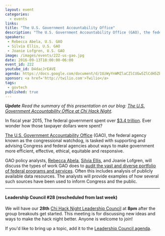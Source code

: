 ```yaml
---
layout: event
categories: 
  - events
links:
title: "The U.S. Government Accountability Office"
description: "The U.S. Government Accountability Office (GAO), the federal agency known as the congressional watchdog, is tasked with supporting and advising Congress and federal agencies about ways to make government more efficient, effective, ethical, equitable and responsive. Policy analysts, Rebecca Abela, Silvia Ellis, and Joanie Lofgren, will discuss the types of work GAO does to audit the vast and diverse portfolio of federal programs and services."
speakers:
 - Rebecca Abela, U.S. GAO
 - Silvia Ellis, U.S. GAO
 - Joanie Lofgren, U.S. GAO
image: /images/events/222-us-gao.jpg
date: 2016-09-13T18:00:00-06:00
event_id: 222
youtube_id: D4dacJrEAVE
agenda: https://docs.google.com/document/d/1UzWyYnWMZlaCZlCUGw5ZlCdH5Zbc7Iml2XeIZXiMNQY/edit#
sponsor: <a href='http://twilio.com'>Twilio</a>
tags: 
 - govtech
published: true
---
```


_**Update** Read the summary of this presentation on our blog: [The U.S. Government Accountability Office at Chi Hack Night](/blog/2016/09/16/us-gao.html)._

In fiscal year 2015, The federal government spent over [$3.4 trillion](https://en.wikipedia.org/wiki/2015_United_States_federal_budget). Ever wonder how those taxpayer dollars were spent? 

[The U.S. Government Accountability Office](http://gao.gov/) (GAO), the federal agency known as the congressional watchdog, is tasked with supporting and advising Congress and federal agencies about ways to make government more efficient, effective, ethical, equitable and responsive.

GAO policy analysts, [Rebecca Abela](https://www.linkedin.com/in/rebecca-abela-2951b457), [Silvia Ellis](https://www.linkedin.com/in/silvia-ellis-5a630494), and Joanie Lofgren, will discuss the types of work GAO does to [audit the vast and diverse portfolio of federal programs and services](http://www.gao.gov/browse/topic). Often this includes analysis of publicly available data resources. The analysts will provide examples of how several such sources have been used to inform Congress and the public.

---

#### Leadership Council #28 (rescheduled from last week)

We will have our **28th** [Chi Hack Night Leadership Council](http://chihacknight.org/leadership-council.html) at **8pm** after the group breakouts get started. This meeting is for discussing new ideas and ways to make the hack night better. Anyone is welcome to join! 

If you'd like to bring up a topic, add it to the [Leadership Council agenda](https://docs.google.com/document/d/1lSTzTPiyAmTALXiG5dGsH-c1Qmu4D4juuNASMspeAD8/edit#).